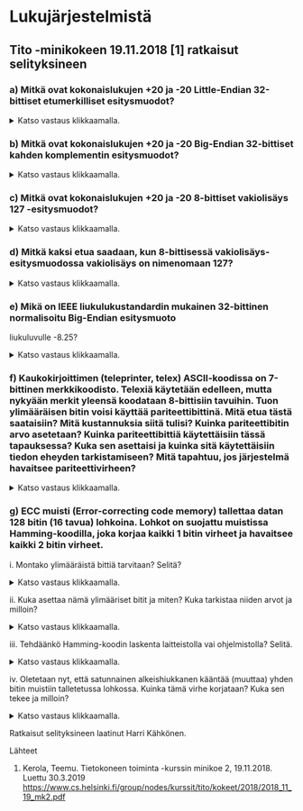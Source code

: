 # Lukujärjestelmistä

## Tito -minikokeen 19.11.2018 [1] ratkaisut selityksineen

### a) Mitkä ovat kokonaislukujen +20 ja -20 Little-Endian 32-bittiset etumerkilliset esitysmuodot?
<details>
  <summary>Katso vastaus klikkaamalla.</summary>

#### Ratkaisu
* Muutetaan ensin positiivinen luku +20 binääriluvuksi:
  * 20 = 16\*__1__ + 8\*__0__ + 4\*__1__ + 2\*__0__ + 1\*__0__
* Saadaan binääriluku `10100`.
* Seuraavaksi muutetaan se 32-bittiseksi binääriluvuksi:
* Saadaan `0000 0000  0000 0000  0000 0000  0001 0100`, joka on nyt luku +20 luontaisessa Big-Endian -esitysmuodossa, jossa eniten merkitsevä tavu on ensimmäisenä (8 ensimmäistä bittiä vasemmalta luettuna) ja vähiten merkitsevä tavu viimeisenä (8 viimeistä bittiä vasemmalta luettuna).
* Big Endian etumerkillisessä esitysmuodossa ensimmäinen bitti vasemmalta ilmaisee merkin. + on 0 ja - on 1. Vaihdetaan nyt merkki lukua -20 varten:
* Saadaan `1000 0000  0000 0000  0000 0000  0001 0100`, joka on nyt luku -20 luontaisessa Big Endian -esitysmuodossa.
* Seuraavaksi vaihdetaan tavujärjestys käänteiseen Little Endian -muotoon luvulle +20:
* Saadaan `0001 0100  0000 0000  0000 0000  0000 0000`.
* Ja vastaavasti vaihdetaan tavujärjestys käänteiseen Little Endian -muotoon luvulle -20:
* Saadaan `0001 0100  0000 0000  0000 0000  1000 0000` 


</details>


### b) Mitkä ovat kokonaislukujen +20 ja -20 Big-Endian 32-bittiset kahden komplementin esitysmuodot?
<details>
  <summary>Katso vastaus klikkaamalla.</summary>

#### Ratkaisu
Ratkaisua ei ole vielä lisätty.

</details>



### c) Mitkä ovat kokonaislukujen +20 ja -20 8-bittiset vakiolisäys 127 -esitysmuodot?
<details>
  <summary>Katso vastaus klikkaamalla.</summary>

#### Ratkaisu
Ratkaisua ei ole vielä lisätty.

</details>


### d) Mitkä kaksi etua saadaan, kun 8-bittisessä vakiolisäys-esitysmuodossa vakiolisäys on nimenomaan 127?
<details>
  <summary>Katso vastaus klikkaamalla.</summary>

### Ratkaisu

</details>


### e) Mikä on IEEE liukulukustandardin mukainen 32-bittinen normalisoitu Big-Endian esitysmuoto
liukuluvulle -8.25?
<details>
  <summary>Katso vastaus klikkaamalla.</summary>

#### Ratkaisu
Ratkaisua ei ole vielä lisätty.

</details>


### f) Kaukokirjoittimen (teleprinter, telex) ASCII-koodissa on 7-bittinen merkkikoodisto. Telexiä käytetään edelleen, mutta nykyään merkit yleensä koodataan 8-bittisiin tavuihin. Tuon ylimääräisen bitin voisi käyttää pariteettibittinä. Mitä etua tästä saataisiin? Mitä kustannuksia siitä tulisi? Kuinka pariteettibitin arvo asetetaan? Kuinka pariteettibittiä käytettäisiin tässä tapauksessa? Kuka sen asettaisi ja kuinka sitä käytettäisiin tiedon eheyden tarkistamiseen? Mitä tapahtuu, jos järjestelmä havaitsee pariteettivirheen? 
<details>
  <summary>Katso vastaus klikkaamalla.</summary>

#### Ratkaisu
Ratkaisua ei ole vielä lisätty.

</details>


### g) ECC muisti (Error-correcting code memory) tallettaa datan 128 bitin (16 tavua) lohkoina. Lohkot on suojattu muistissa Hamming-koodilla, joka korjaa kaikki 1 bitin virheet ja havaitsee kaikki 2 bitin virheet.

i. Montako ylimääräistä bittiä tarvitaan? Selitä?
<details>
  <summary>Katso vastaus klikkaamalla.</summary>

#### Ratkaisu
Ratkaisua ei ole vielä lisätty.

</details>


ii. Kuka asettaa nämä ylimääriset bitit ja miten? Kuka tarkistaa niiden arvot ja milloin? 
<details>
  <summary>Katso vastaus klikkaamalla.</summary>

#### Ratkaisu
Ratkaisua ei ole vielä lisätty.

</details>


iii. Tehdäänkö Hamming-koodin laskenta laitteistolla vai ohjelmistolla? Selitä. 
<details>
  <summary>Katso vastaus klikkaamalla.</summary>

#### Ratkaisu
Ratkaisua ei ole vielä lisätty.

</details>


iv. Oletetaan nyt, että satunnainen alkeishiukkanen kääntää (muuttaa) yhden bitin muistiin talletetussa lohkossa. Kuinka tämä virhe korjataan? Kuka sen tekee ja milloin?
<details>
  <summary>Katso vastaus klikkaamalla.</summary>

#### Ratkaisu
Ratkaisua ei ole vielä lisätty.

</details>


Ratkaisut selityksineen laatinut Harri Kähkönen.


Lähteet
1. Kerola, Teemu. Tietokoneen toiminta -kurssin minikoe 2, 19.11.2018. Luettu 30.3.2019 https://www.cs.helsinki.fi/group/nodes/kurssit/tito/kokeet/2018/2018_11_19_mk2.pdf


